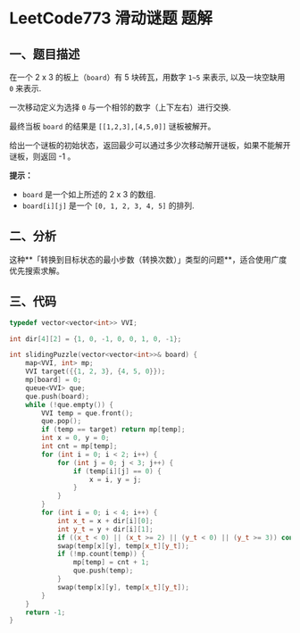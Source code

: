 # LeetCode773 滑动谜题 题解

## 一、题目描述

在一个 2 x 3 的板上（`board`）有 5 块砖瓦，用数字 `1~5` 来表示, 以及一块空缺用 `0` 来表示.

一次移动定义为选择 `0` 与一个相邻的数字（上下左右）进行交换.

最终当板 `board` 的结果是 `[[1,2,3],[4,5,0]]` 谜板被解开。

给出一个谜板的初始状态，返回最少可以通过多少次移动解开谜板，如果不能解开谜板，则返回 -1 。

**提示：**

- `board` 是一个如上所述的 2 x 3 的数组.
- `board[i][j]` 是一个 `[0, 1, 2, 3, 4, 5]` 的排列.



## 二、分析

这种**「转换到目标状态的最小步数（转换次数）」类型的问题**，适合使用广度优先搜索求解。



## 三、代码

```c++
typedef vector<vector<int>> VVI;

int dir[4][2] = {1, 0, -1, 0, 0, 1, 0, -1};

int slidingPuzzle(vector<vector<int>>& board) {
    map<VVI, int> mp;
    VVI target({{1, 2, 3}, {4, 5, 0}});
    mp[board] = 0;
    queue<VVI> que;
    que.push(board);
    while (!que.empty()) {
        VVI temp = que.front();
        que.pop();
        if (temp == target) return mp[temp];
        int x = 0, y = 0;
        int cnt = mp[temp];
        for (int i = 0; i < 2; i++) {
            for (int j = 0; j < 3; j++) {
                if (temp[i][j] == 0) {
                    x = i, y = j;
                }
            }
        }
        for (int i = 0; i < 4; i++) {
            int x_t = x + dir[i][0];
            int y_t = y + dir[i][1];
            if ((x_t < 0) || (x_t >= 2) || (y_t < 0) || (y_t >= 3)) continue;
            swap(temp[x][y], temp[x_t][y_t]);
            if (!mp.count(temp)) {
                mp[temp] = cnt + 1;
                que.push(temp);
            }
            swap(temp[x][y], temp[x_t][y_t]);
        }
    }
    return -1;
}
```

